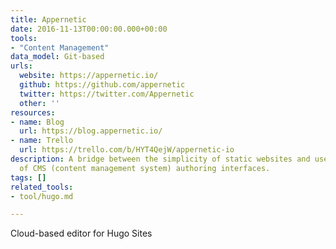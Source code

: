 ```yaml
---
title: Appernetic
date: 2016-11-13T00:00:00.000+00:00
tools:
- "Content Management"
data_model: Git-based
urls:
  website: https://appernetic.io/
  github: https://github.com/appernetic
  twitter: https://twitter.com/Appernetic
  other: ''
resources:
- name: Blog
  url: https://blog.appernetic.io/
- name: Trello
  url: https://trello.com/b/HYT4QejW/appernetic-io
description: A bridge between the simplicity of static websites and user-friendliness
  of CMS (content management system) authoring interfaces.
tags: []
related_tools:
- tool/hugo.md

---
```

Cloud-based editor for Hugo Sites

